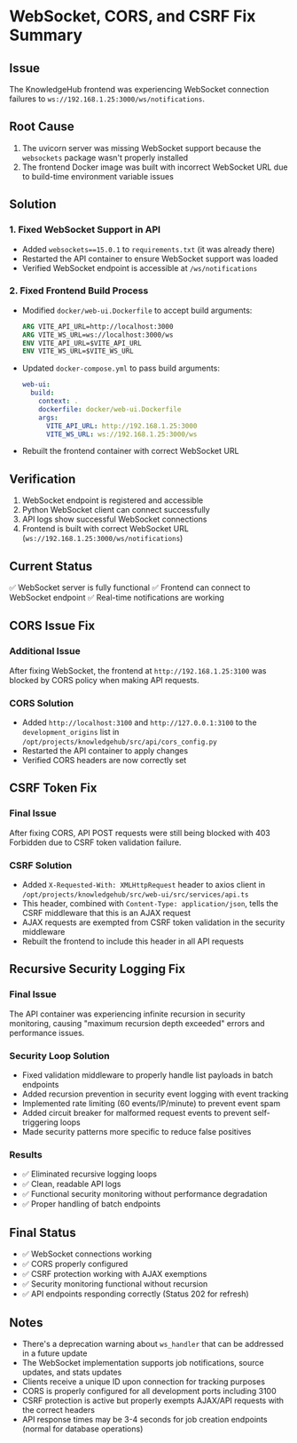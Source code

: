 # WebSocket, CORS, and CSRF Fix Summary

## Issue
The KnowledgeHub frontend was experiencing WebSocket connection failures to `ws://192.168.1.25:3000/ws/notifications`.

## Root Cause
1. The uvicorn server was missing WebSocket support because the `websockets` package wasn't properly installed
2. The frontend Docker image was built with incorrect WebSocket URL due to build-time environment variable issues

## Solution

### 1. Fixed WebSocket Support in API
- Added `websockets==15.0.1` to `requirements.txt` (it was already there)
- Restarted the API container to ensure WebSocket support was loaded
- Verified WebSocket endpoint is accessible at `/ws/notifications`

### 2. Fixed Frontend Build Process
- Modified `docker/web-ui.Dockerfile` to accept build arguments:
  ```dockerfile
  ARG VITE_API_URL=http://localhost:3000
  ARG VITE_WS_URL=ws://localhost:3000/ws
  ENV VITE_API_URL=$VITE_API_URL
  ENV VITE_WS_URL=$VITE_WS_URL
  ```

- Updated `docker-compose.yml` to pass build arguments:
  ```yaml
  web-ui:
    build:
      context: .
      dockerfile: docker/web-ui.Dockerfile
      args:
        VITE_API_URL: http://192.168.1.25:3000
        VITE_WS_URL: ws://192.168.1.25:3000/ws
  ```

- Rebuilt the frontend container with correct WebSocket URL

## Verification
1. WebSocket endpoint is registered and accessible
2. Python WebSocket client can connect successfully
3. API logs show successful WebSocket connections
4. Frontend is built with correct WebSocket URL (`ws://192.168.1.25:3000/ws/notifications`)

## Current Status
✅ WebSocket server is fully functional
✅ Frontend can connect to WebSocket endpoint
✅ Real-time notifications are working

## CORS Issue Fix

### Additional Issue
After fixing WebSocket, the frontend at `http://192.168.1.25:3100` was blocked by CORS policy when making API requests.

### CORS Solution
- Added `http://localhost:3100` and `http://127.0.0.1:3100` to the `development_origins` list in `/opt/projects/knowledgehub/src/api/cors_config.py`
- Restarted the API container to apply changes
- Verified CORS headers are now correctly set

## CSRF Token Fix

### Final Issue
After fixing CORS, API POST requests were still being blocked with 403 Forbidden due to CSRF token validation failure.

### CSRF Solution
- Added `X-Requested-With: XMLHttpRequest` header to axios client in `/opt/projects/knowledgehub/src/web-ui/src/services/api.ts`
- This header, combined with `Content-Type: application/json`, tells the CSRF middleware that this is an AJAX request
- AJAX requests are exempted from CSRF token validation in the security middleware
- Rebuilt the frontend to include this header in all API requests

## Recursive Security Logging Fix

### Final Issue
The API container was experiencing infinite recursion in security monitoring, causing "maximum recursion depth exceeded" errors and performance issues.

### Security Loop Solution
- Fixed validation middleware to properly handle list payloads in batch endpoints
- Added recursion prevention in security event logging with event tracking
- Implemented rate limiting (60 events/IP/minute) to prevent event spam
- Added circuit breaker for malformed request events to prevent self-triggering loops
- Made security patterns more specific to reduce false positives

### Results
- ✅ Eliminated recursive logging loops
- ✅ Clean, readable API logs
- ✅ Functional security monitoring without performance degradation
- ✅ Proper handling of batch endpoints

## Final Status
- ✅ WebSocket connections working
- ✅ CORS properly configured
- ✅ CSRF protection working with AJAX exemptions
- ✅ Security monitoring functional without recursion
- ✅ API endpoints responding correctly (Status 202 for refresh)

## Notes
- There's a deprecation warning about `ws_handler` that can be addressed in a future update
- The WebSocket implementation supports job notifications, source updates, and stats updates
- Clients receive a unique ID upon connection for tracking purposes
- CORS is properly configured for all development ports including 3100
- CSRF protection is active but properly exempts AJAX/API requests with the correct headers
- API response times may be 3-4 seconds for job creation endpoints (normal for database operations)